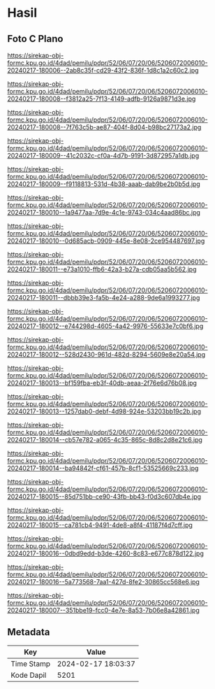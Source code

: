 # Hasil

## Foto C Plano

https://sirekap-obj-formc.kpu.go.id/4dad/pemilu/pdpr/52/06/07/20/06/5206072006010-20240217-180006--2ab8c35f-cd29-43f2-836f-1d8c1a2c60c2.jpg

https://sirekap-obj-formc.kpu.go.id/4dad/pemilu/pdpr/52/06/07/20/06/5206072006010-20240217-180008--f3812a25-7f13-4149-adfb-9126a9871d3e.jpg

https://sirekap-obj-formc.kpu.go.id/4dad/pemilu/pdpr/52/06/07/20/06/5206072006010-20240217-180008--7f763c5b-ae87-404f-8d04-b98bc27173a2.jpg

https://sirekap-obj-formc.kpu.go.id/4dad/pemilu/pdpr/52/06/07/20/06/5206072006010-20240217-180009--41c2032c-cf0a-4d7b-9191-3d872957a1db.jpg

https://sirekap-obj-formc.kpu.go.id/4dad/pemilu/pdpr/52/06/07/20/06/5206072006010-20240217-180009--f9118813-531d-4b38-aaab-dab9be2b0b5d.jpg

https://sirekap-obj-formc.kpu.go.id/4dad/pemilu/pdpr/52/06/07/20/06/5206072006010-20240217-180010--1a9477aa-7d9e-4c1e-9743-034c4aad86bc.jpg

https://sirekap-obj-formc.kpu.go.id/4dad/pemilu/pdpr/52/06/07/20/06/5206072006010-20240217-180010--0d685acb-0909-445e-8e08-2ce954487697.jpg

https://sirekap-obj-formc.kpu.go.id/4dad/pemilu/pdpr/52/06/07/20/06/5206072006010-20240217-180011--e73a1010-ffb6-42a3-b27a-cdb05aa5b562.jpg

https://sirekap-obj-formc.kpu.go.id/4dad/pemilu/pdpr/52/06/07/20/06/5206072006010-20240217-180011--dbbb39e3-fa5b-4e24-a288-9de6a1993277.jpg

https://sirekap-obj-formc.kpu.go.id/4dad/pemilu/pdpr/52/06/07/20/06/5206072006010-20240217-180012--e744298d-4605-4a42-9976-55633e7c0bf6.jpg

https://sirekap-obj-formc.kpu.go.id/4dad/pemilu/pdpr/52/06/07/20/06/5206072006010-20240217-180012--528d2430-961d-482d-8294-5609e8e20a54.jpg

https://sirekap-obj-formc.kpu.go.id/4dad/pemilu/pdpr/52/06/07/20/06/5206072006010-20240217-180013--bf159fba-eb3f-40db-aeaa-2f76e6d76b08.jpg

https://sirekap-obj-formc.kpu.go.id/4dad/pemilu/pdpr/52/06/07/20/06/5206072006010-20240217-180013--1257dab0-debf-4d98-924e-53203bb19c2b.jpg

https://sirekap-obj-formc.kpu.go.id/4dad/pemilu/pdpr/52/06/07/20/06/5206072006010-20240217-180014--cb57e782-a065-4c35-865c-8d8c2d8e21c6.jpg

https://sirekap-obj-formc.kpu.go.id/4dad/pemilu/pdpr/52/06/07/20/06/5206072006010-20240217-180014--ba94842f-cf61-457b-8cf1-53525669c233.jpg

https://sirekap-obj-formc.kpu.go.id/4dad/pemilu/pdpr/52/06/07/20/06/5206072006010-20240217-180015--85d751bb-ce90-43fb-bb43-f0d3c607db4e.jpg

https://sirekap-obj-formc.kpu.go.id/4dad/pemilu/pdpr/52/06/07/20/06/5206072006010-20240217-180015--ca781cb4-9491-4de8-a8f4-41187f4d7cff.jpg

https://sirekap-obj-formc.kpu.go.id/4dad/pemilu/pdpr/52/06/07/20/06/5206072006010-20240217-180016--0dbd9edd-b3de-4260-8c83-e677c878d122.jpg

https://sirekap-obj-formc.kpu.go.id/4dad/pemilu/pdpr/52/06/07/20/06/5206072006010-20240217-180016--5a773568-7aa1-427d-8fe2-30865cc568e6.jpg

https://sirekap-obj-formc.kpu.go.id/4dad/pemilu/pdpr/52/06/07/20/06/5206072006010-20240217-180007--351bbe19-fcc0-4e7e-8a53-7b06e8a42861.jpg


## Metadata

| Key        | Value               |
| ---------- | ------------------- |
| Time Stamp | 2024-02-17 18:03:37 |
| Kode Dapil | 5201                |




